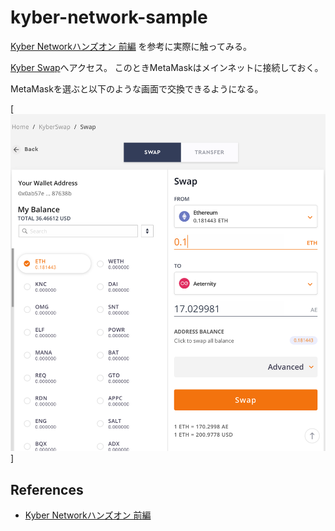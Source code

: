 # kyber-network-sample

[Kyber Networkハンズオン 前編](https://tech.bitbank.cc/kyber-network-1/)
を参考に実際に触ってみる。

[Kyber Swap](https://kyber.network/swap/eth_knc)へアクセス。
このときMetaMaskはメインネットに接続しておく。

MetaMaskを選ぶと以下のような画面で交換できるようになる。

[![Kyber Swap](https://github.com/cipepser/kyber-network-sample/blob/master/img/01.png)]


## References
* [Kyber Networkハンズオン 前編](https://tech.bitbank.cc/kyber-network-1/)